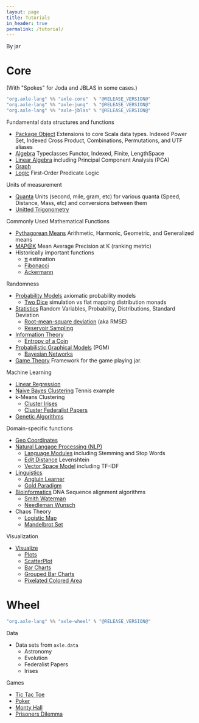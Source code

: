 ```yaml
---
layout: page
title: Tutorials
in_header: true
permalink: /tutorial/
---
```


By jar

Core
====

(With "Spokes" for Joda and JBLAS in some cases.)

```sbt
"org.axle-lang" %% "axle-core"  % "@RELEASE_VERSION@"
"org.axle-lang" %% "axle-jung"  % "@RELEASE_VERSION@"
"org.axle-lang" %% "axle-jblas" % "@RELEASE_VERSION@"
```

Fundamental data structures and functions

* [Package Object](/tutorial/axle_package_object/) Extensions to core Scala data types. Indexed Power Set, Indexed Cross Product, Combinations, Permutations, and UTF aliases
* [Algebra](/tutorial/algebra/) Typeclasses Functor, Indexed, Finite, LengthSpace
* [Linear Algebra](/tutorial/linear_algebra/) including Principal Component Analysis (PCA)
* [Graph](/tutorial/graph/)
* [Logic](/tutorial/logic/) First-Order Predicate Logic

Units of measurement

* [Quanta](/tutorial/quanta/) Units (second, mile, gram, etc) for various quanta (Speed, Distance, Mass, etc) and conversions between them
* [Unitted Trigonometry](/tutorial/unitted_trigonometry/)

Commonly Used Mathematical Functions

* [Pythagorean Means](/tutorial/pythagorean_means/) Arithmetic, Harmonic, Geometric, and Generalized means
* [MAP@K](/tutorial/map_at_k) Mean Average Precision at K (ranking metric)
* Historically important functions
  * [π](/tutorial/pi/) estimation
  * [Fibonacci](/tutorial/fibonacci/)
  * [Ackermann](/tutorial/ackermann/)

Randomness

* [Probability Models](/tutorial/probability_model) axiomatic probability models
  * [Two Dice](/tutorial/two_dice/) simulation vs flat mapping distribution monads
* [Statistics](/tutorial/statistics/) Random Variables, Probability, Distributions, Standard Deviation
  * [Root-mean-square deviation](/tutorial/rmsd/) (aka RMSE)
  * [Reservoir Sampling](/tutorial/reservoir_sampling/)
* [Information Theory](/tutorial/information_theory/)
  * [Entropy of a Coin](/tutorial/entropy_biased_coin/)
* [Probabilistic Graphical Models](/tutorial/probabilistic_graphical_models/) (PGM)
  * [Bayesian Networks](/tutorial/bayesian_networks/)
* [Game Theory](/tutorial/game_theory/) Framework for the game playing jar.

Machine Learning

* [Linear Regression](/tutorial/linear_regression/)
* [Naive Bayes Clustering](/tutorial/naive_bayes/) Tennis example
* k-Means Clustering
  * [Cluster Irises](/tutorial/cluster_irises_k_means/)
  * [Cluster Federalist Papers](/tutorial/cluster_federalist_papers_k_means/)
* [Genetic Algorithms](/tutorial/genetic_algorithms/)

Domain-specific functions

* [Geo Coordinates](/tutorial/geo_coordinates/)
* [Natural Langage Processing (NLP)](/tutorial/natural_language_processing/)
  * [Language Modules](/tutorial/language_modules/) including Stemming and Stop Words
  * [Edit Distance](/tutorial/edit_distance/) Levenshtein
  * [Vector Space Model](/tutorial/vector_space_model/) including TF-IDF
* [Linguistics](/tutorial/linguistics/)
  * [Angluin Learner](/tutorial/angluin_learner/)
  * [Gold Paradigm](/tutorial/gold_paradigm/)
* [Bioinformatics](/tutorial/bioinformatics/) DNA Sequence alignment algorithms
  * [Smith Waterman](/tutorial/smith_waterman/)
  * [Needleman Wunsch](/tutorial/needleman_wunsch/)
* Chaos Theory
  * [Logistic Map](/tutorial/logistic_map/)
  * [Mandelbrot Set](/tutorial/mandelbrot/)

Visualization

* [Visualize](/tutorial/visualize/)
  * [Plots](/tutorial/plots/)
  * [ScatterPlot](/tutorial/scatterplot/)
  * [Bar Charts](/tutorial/bar_charts/)
  * [Grouped Bar Charts](/tutorial/grouped_bar_charts/)
  * [Pixelated Colored Area](/tutorial/pixelated_colored_area/)

Wheel
=====

```sbt
"org.axle-lang" %% "axle-wheel" % "@RELEASE_VERSION@"
```

Data

* Data sets from `axle.data`
  * Astronomy
  * Evolution
  * Federalist Papers
  * Irises

Games

* [Tic Tac Toe](/tutorial/tic_tac_toe/)
* [Poker](/tutorial/poker/)
* [Monty Hall](/tutorial/monty_hall/)
* [Prisoners Dilemma](/tutorial/prisoner/)
